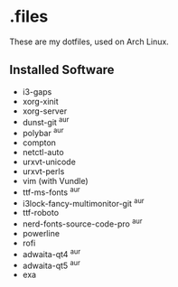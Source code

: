 # .files

These are my dotfiles, used on Arch Linux.

## Installed Software

  * i3-gaps
  * xorg-xinit
  * xorg-server
  * dunst-git <sup>aur</sup>
  * polybar <sup>aur</sup>
  * compton
  * netctl-auto
  * urxvt-unicode
  * urxvt-perls
  * vim (with Vundle)
  * ttf-ms-fonts <sup>aur</sup>
  * i3lock-fancy-multimonitor-git <sup>aur</sup>
  * ttf-roboto
  * nerd-fonts-source-code-pro <sup>aur</sup>
  * powerline
  * rofi
  * adwaita-qt4 <sup>aur</sup>
  * adwaita-qt5 <sup>aur</sup>
  * exa
